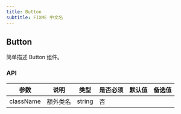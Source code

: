 ```yaml
---
title: Button
subtitle: FIXME 中文名
---
```


## Button

简单描述 Button 组件。

### API

| 参数         |   说明       | 类型     | 是否必须     | 默认值      |   备选值    |
| ----------- | ----------- | -------- | ---------- | ---------- | ---------- |
| className   | 额外类名      | string   |  否        |            |            |

